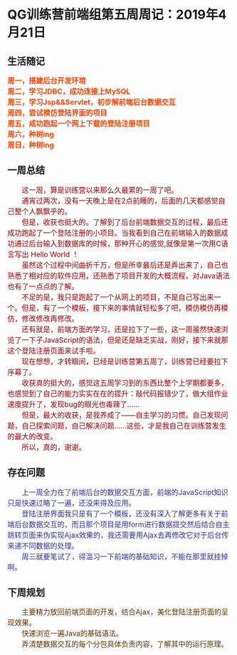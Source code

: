 # QG训练营前端组第五周周记：2019年4月21日

## 生活随记
<div style ="color:#f40;font-weight:bold;font-size:16px">
  <div>周一，搭建后台开发环境</div>
  <div>周二，学习JDBC，成功连接上MySQL</div>
  <div>周三，学习Jsp&&Servlet，初步解前端后台数据交互</div>
  <div>周四，尝试模仿登陆界面的项目</div>
  <div>周五，成功跑起一个网上下载的登陆注册项目</div>
  <div>周六，种树ing</div>
  <div>周日，种树ing</div>
</div>

## 一周总结
<div style ="color:#900;text-indent:2em;font-size:16px">
这一周，算是训练营以来那么久最累的一周了吧。
</div>
<div style ="color:#900;text-indent:2em;font-size:16px">
通宵过两次，没有一天晚上是在2点前睡的，后面的几天都感觉自己整个人飘飘乎的。
</div>
<div style ="color:#900;text-indent:2em;font-size:16px">
但是，收获也挺大的。了解到了后台前端数据交互的过程，最后还成功跑起了一个登陆注册的小项目。当我看到自己在前端输入的数据成功通过后台输入到数据库的时候，那种开心的感觉,就像是第一次用C语言写出 Hello World ！</div>
<div style ="color:#900;text-indent:2em;font-size:16px">
虽然这个过程中间曲折千万，但是所幸最后还是弄出来了，自己也熟悉了相对应的软件应用，还熟悉了项目开发的大概流程，对Java语法也有了一点点的了解。
</div>
<div style ="color:#900;text-indent:2em;font-size:16px">
不足的是，我只是跑起了一个从网上的项目，不是自己写出来一个。但是，有了一个模板，接下来的事情就轻松多了吧，模仿模仿再模仿，修改修改再修改。
</div>
<div style ="color:#900;text-indent:2em;font-size:16px">
还有就是，前端方面的学习，还是拉下了一些，这一周虽然快速浏览了一下子JavaScript的语法，但是还是缺乏实战，刚好，接下来就那这个登陆注册页面来试手啦。
</div>
<div style ="color:#900;text-indent:2em;font-size:16px">
现在想想，才转眼间，已经是训练营第五周了，训练营已经要拉下序幕了。
</div>
<div style ="color:#900;text-indent:2em;font-size:16px">
收获真的挺大的，感觉这五周学习到的东西比整个上学期都要多，也感觉到了自己的能力实实在在的提升：敲代码报错少了，做大组作业速度提升了，发现bug的眼光也毒辣了……
</div>
<div style ="color:#900;text-indent:2em;font-size:16px">
但是，最大的收获，是我养成了——自主学习的习惯。自己发现问题，自己探索问题，自己解决问题……这些，才是我自己在训练营发生的最大的改变。
</div>
<div style ="color:#900;text-indent:2em;font-size:16px">
所以，真的，谢谢。
</div>

## 存在问题
<div style ="color:#339;font-size:16px;text-indent:2em">
上一周全力在了前端后台的数据交互方面，前端的JavaScript知识只是快速过略了一遍，还没来得及应用。
</div>
<div style ="color:#339;font-size:16px;text-indent:2em">
登陆注册界面我只是有了一个模板，还没有深入了解更多有关于前端后台数据交互的，而且那个项目是用form进行数据提交然后结合自主跳转页面来伪实现Ajax效果的，我还需要用Ajax去再修改它对于后台传来递不同数据的处理。
</div>
<div style ="color:#339;font-size:16px;text-indent:2em">
周三就要笔试了，得温习一下前端的基础知识，不能在那里就挂掉啊。
</div>

## 下周规划
<div style ="color:#630;font-size:16px;text-indent:2em">
主要精力放回前端页面的开发，结合Ajax，美化登陆注册页面的呈现效果。
</div>
<div style ="color:#630;font-size:16px;text-indent:2em">
快速浏览一遍Java的基础语法。
</div>
<div style ="color:#630;font-size:16px;text-indent:2em">
弄清楚数据交互的每个分包具体负责内容，了解其中的运行原理。
</div>